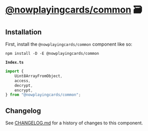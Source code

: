 # [@nowplayingcards/common] 🗃️

## Installation

First, install the `@nowplayingcards/common` component like so:

```
npm install -D -E @nowplayingcards/common
```

**`Index.ts`**

```ts
import {
	Uint8ArrayFromObject,
	access,
	decrypt,
	encrypt,
} from "@nowplayingcards/common";
```

[@nowplayingcards/common]: https://npmjs.org/@nowplayingcards/common

## Changelog

See [CHANGELOG.md](CHANGELOG.md) for a history of changes to this component.
